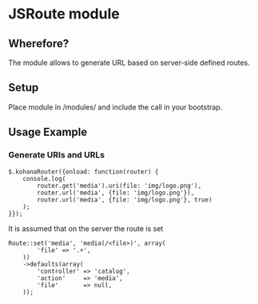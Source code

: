 # JSRoute module

## Wherefore?

The module allows to generate URL based on server-side defined routes.

## Setup

Place module in /modules/ and include the call in your bootstrap.

## Usage Example

### Generate URIs and URLs

    $.kohanaRouter({onload: function(router) {
        console.log(
            router.get('media').uri(file: 'img/logo.png'),
            router.url('media', {file: 'img/logo.png'}),
            router.url('media', {file: 'img/logo.png'}, true)
        );
    }});

It is assumed that on the server the route is set

    Route::set('media', 'media(/<file>)', array(
            'file' => '.+',
        ))
        ->defaults(array(
            'controller' => 'catalog',
            'action'     => 'media',
            'file'       => null,
        ));